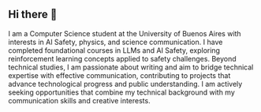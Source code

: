 ## Hi there 👋

I am a Computer Science student at the University of Buenos Aires with interests in AI Safety, physics, and science communication. I have completed foundational courses in LLMs and AI Safety, exploring reinforcement learning concepts applied to safety challenges. Beyond technical studies, I am passionate about writing and aim to bridge technical expertise with effective communication, contributing to projects that advance technological progress and public understanding. I am actively seeking opportunities that combine my technical background with my communication skills and creative interests.

<!--
**G-9k/G-9k** is a ✨ _special_ ✨ repository because its `README.md` (this file) appears on your GitHub profile.

Here are some ideas to get you started:

- 🔭 I’m currently working on ...
- 🌱 I’m currently learning ...
- 👯 I’m looking to collaborate on ...
- 🤔 I’m looking for help with ...
- 💬 Ask me about ...
- 📫 How to reach me: ...
- 😄 Pronouns: ...
- ⚡ Fun fact: ...
-->
